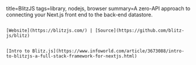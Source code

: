 title=BlitzJS
tags=library, nodejs, browser
summary=A zero-API approach to connecting your Next.js front end to the back-end datastore.
~~~~~~

[Website](https://blitzjs.com/) | [Source](https://github.com/blitz-js/blitz)


[Intro to Blitz.js](https://www.infoworld.com/article/3673088/intro-to-blitzjs-a-full-stack-framework-for-nextjs.html)


